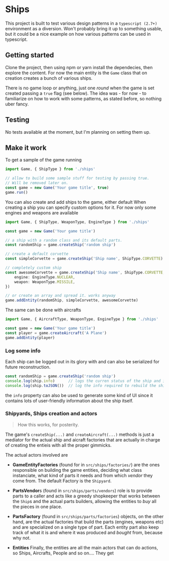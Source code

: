 # Ships

This project is built to test various design patterns in a `typescript (2.7+)` environment as a diversion. Won't probably bring it up to something usable, but it could be a nice example on how various patterns can be used in typescript.

## Getting started

Clone the project, then using npm or yarn install the dependecies, then explore the content.
For now the main entity is the `Game` class that on creation creates a bunch of various ships.

There is no game loop or anything, just one _round_ when the game is set created passing a `true` flag (see below).
The idea was - for now - to familiarize on how to work with some patterns, as stated before, so nothing uber fancy.

## Testing

No tests available at the moment, but I'm planning on setting them up.


## Make it work

To get a sample of the game running

```typescript
import Game, { ShipType } from './ships'

// allow to build some sample stuff for testing by passing true.
// Will be removed later on.
const game = new Game('Your game title', true)
game.run()
```

You can also create and add ships to the game, either default
When creating a ship you can specify custom options for it.
For now only some engines and weapons are available

```typescript
import Game, { ShipType, WeaponType, EngineType } from './ships'

const game = new Game('Your game title')

// a ship with a random class and its default parts.
const randomShip = game.createShip('random ship')

// create a default corvette
const simpleCorvette = game.createShip('Ship name', ShipType.CORVETTE)

// completely custom ship
const awesomeCorvette = game.createShip('Ship name', ShipType.CORVETTE, {
    engine: EngineType.NUCLEAR,
    weapon: WeaponType.MISSILE,
})

// or create an array and spread it. works anyway
game.addEntity(randomShip, simpleCorvette, awesomeCorvette)
```

The same can be done with aircrafts

```typescript
import Game, { AircraftType, WeaponType, EngineType } from './ships'

const game = new Game('Your game title')
const player = game.createAircraft('A Plane')
game.addEntity(player)
```

### Log some info

Each ship can be logged out in its glory with and can also be serialized for future reconstruction.

```typescript
const randomShip = game.createShip('random ship')
console.log(ship.info)      // logs the curren status of the ship and its parts
console.log(ship.toJSON())  // log the info required to rebuild the ship (not implemented yet)
```

the `info` property can also be used to generate some kind of UI since it contains lots of user-friendly information about the ship itself.


### Shipyards, Ships creation and actors
> How this works, for posterity.

The game's `createShip(...)` and `createAircraft(...)` methods is just a mediator for the actual ship and aicraft factories that are actually in charge of creating the entieis with all the proper gimmicks.

The actual actors involved are

* **GameEntityFactories** (found for in `src/ships/factories/`) are the ones responsible on building the game entities, deciding what class instanciate, what kind of parts it needs and from which _vendor_ they come from. The default Factory is the `Shipyard`.

* **PartsVendor**s (found in `src/ships/parts/vendors`) role is to provide parts to a caller and acts like a greedy shopkeeper that works between the `Ship`s and the actual parts builders, allowing the entities to _buy_ all the pieces in one place.

* **PartsFactory** (found in `src/ships/parts/factories`) objects, on the other hand, are the actual factories that build the parts (engines, weapons etc) and are specialized on a single type of part.
  Each entity part also keep track of what it is and where it was produced and _bought_ from, because why not.

* **Entities** Finally, the entities are all the main actors that can do actions, so Ships, Aircrafts, People and so on.... They get